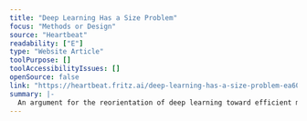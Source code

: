 ```yaml
---
title: "Deep Learning Has a Size Problem"
focus: "Methods or Design"
source: "Heartbeat"
readability: ["E"]
type: "Website Article"
toolPurpose: []
toolAccessibilityIssues: []
openSource: false
link: "https://heartbeat.fritz.ai/deep-learning-has-a-size-problem-ea601304cd8"
summary: |-
  An argument for the reorientation of deep learning toward efficient machine learning that benefits the largest amount of people.
---
```


